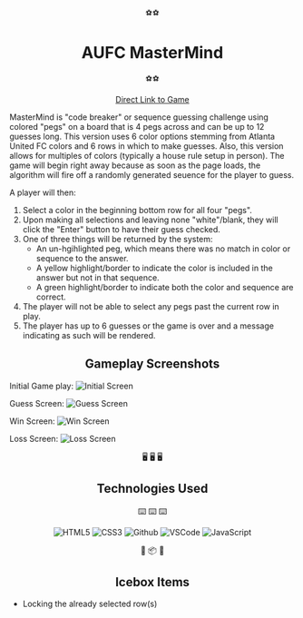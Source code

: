 <div align="center"> 

:soccer::soccer:
# AUFC MasterMind
:soccer::soccer:

[Direct Link to Game](https://ewotoolejc.github.io/MasterMind-Proj-1/)
</div>

MasterMind is "code breaker" or sequence guessing challenge using colored "pegs" on a board that is 4 pegs across and can be up to 12 guesses long. This version uses 6 color options stemming from Atlanta United FC colors and 6 rows in which to make guesses. Also, this version allows for multiples of colors (typically a house rule setup in person). The game will begin right away because as soon as the page loads, the algorithm will fire off a randomly generated seuence for the player to guess.

A player will then:
1. Select a color in the beginning bottom row for all four "pegs".
2. Upon making all selections and leaving none "white"/blank, they will click the "Enter" button to have their guess checked.
3. One of three things will be returned by the system: 
    - An un-hgihlighted peg, which means there was no match in color or sequence to the answer.
    - A yellow highlight/border to indicate the color is included in the answer but not in that sequence.
    - A green highlight/border to indicate both the color and sequence are correct.
4. The player will not be able to select any pegs past the current row in play.
5. The player has up to 6 guesses or the game is over and a message indicating as such will be rendered.

<div align="center">

## Gameplay Screenshots

</div>

Initial Game play:
![Initial Screen](https://i.imgur.com/uSppwPL.jpg)

Guess Screen:
![Guess Screen](https://i.imgur.com/TIVA5lH.jpg)

Win Screen:
![Win Screen](https://i.imgur.com/dWrmIQZ.jpg)

Loss Screen:
![Loss Screen](https://i.imgur.com/n6hNxs6.jpg)

<div align="center">

:desktop_computer: :desktop_computer: :desktop_computer:
## Technologies Used
:keyboard: :keyboard: :keyboard:


![HTML5](https://img.shields.io/badge/-HTML5-05122A?style=flat&logo=html5)
  ![CSS3](https://img.shields.io/badge/-CSS-05122A?style=flat&logo=css3)
  ![Github](https://img.shields.io/badge/-GitHub-05122A?style=flat&logo=github)
  ![VSCode](https://img.shields.io/badge/-VS_Code-05122A?style=flat&logo=visualstudio)
   ![JavaScript](https://img.shields.io/badge/-JavaScript-05122A?style=flat&logo=javascript)

</div>

<div align="center">

:ice_cube: :package: :ice_cube: 
## Icebox Items

</div>

- Locking the already selected row(s)